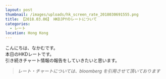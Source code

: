 ```yaml
---
layout: post
thumbnail: /images/uploads/hk_screen_rate_2018030691555.png
title: 【2018.03.06】 HKDJPYのレートについて
categories:
  - レート
location: Hong Kong
---
```

こんにちは、なかむです。  
本日のHKDレートです。  
引き続きチャート情報の報告をしていきたいと思います。  

>_レート・チャートについては、bloomberg を引用させて頂いております_

